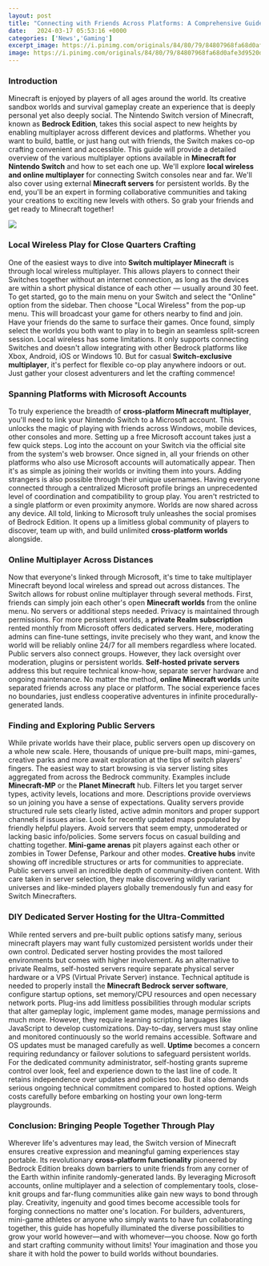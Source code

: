 ```yaml
---
layout: post
title: "Connecting with Friends Across Platforms: A Comprehensive Guide to Multiplayer Minecraft on Nintendo Switch"
date:   2024-03-17 05:53:16 +0000
categories: ['News','Gaming']
excerpt_image: https://i.pinimg.com/originals/84/80/79/84807968fa68d0afe3d9520dff3a41dc.jpg
image: https://i.pinimg.com/originals/84/80/79/84807968fa68d0afe3d9520dff3a41dc.jpg
---
```


### Introduction
Minecraft is enjoyed by players of all ages around the world. Its creative sandbox worlds and survival gameplay create an experience that is deeply personal yet also deeply social. The Nintendo Switch version of Minecraft, known as **Bedrock Edition**, takes this social aspect to new heights by enabling multiplayer across different devices and platforms. Whether you want to build, battle, or just hang out with friends, the Switch makes co-op crafting convenient and accessible. 
This guide will provide a detailed overview of the various multiplayer options available in **Minecraft for Nintendo Switch** and how to set each one up. We'll explore **local wireless and online multiplayer** for connecting Switch consoles near and far. We'll also cover using external **Minecraft servers** for persistent worlds. By the end, you'll be an expert in forming collaborative communities and taking your creations to exciting new levels with others. So grab your friends and get ready to Minecraft together!

![](https://i.pinimg.com/originals/1e/93/e3/1e93e379012fb3f8282769439b9d5c3c.jpg)
### Local Wireless Play for Close Quarters Crafting 
One of the easiest ways to dive into **Switch multiplayer Minecraft** is through local wireless multiplayer. This allows players to connect their Switches together without an internet connection, as long as the devices are within a short physical distance of each other — usually around 30 feet. 
To get started, go to the main menu on your Switch and select the "Online" option from the sidebar. Then choose "Local Wireless" from the pop-up menu. This will broadcast your game for others nearby to find and join. Have your friends do the same to surface their games. Once found, simply select the worlds you both want to play in to begin an seamless split-screen session. 
Local wireless has some limitations. It only supports connecting Switches and doesn't allow integrating with other Bedrock platforms like Xbox, Android, iOS or Windows 10. But for casual **Switch-exclusive multiplayer**, it's perfect for flexible co-op play anywhere indoors or out. Just gather your closest adventurers and let the crafting commence!
### Spanning Platforms with Microsoft Accounts 
To truly experience the breadth of **cross-platform Minecraft multiplayer**, you'll need to link your Nintendo Switch to a Microsoft account. This unlocks the magic of playing with friends across Windows, mobile devices, other consoles and more. 
Setting up a free Microsoft account takes just a few quick steps. Log into the account on your Switch via the official site from the system's web browser. Once signed in, all your friends on other platforms who also use Microsoft accounts will automatically appear. Then it's as simple as joining their worlds or inviting them into yours.
Adding strangers is also possible through their unique usernames. Having everyone connected through a centralized Microsoft profile brings an unprecedented level of coordination and compatibility to group play. You aren't restricted to a single platform or even proximity anymore. Worlds are now shared across any device.
All told, linking to Microsoft truly unleashes the social promises of Bedrock Edition. It opens up a limitless global community of players to discover, team up with, and build unlimited **cross-platform worlds** alongside.
### Online Multiplayer Across Distances
Now that everyone's linked through Microsoft, it's time to take multiplayer Minecraft beyond local wireless and spread out across distances. The Switch allows for robust online multiplayer through several methods. 
First, friends can simply join each other's open **Minecraft worlds** from the online menu. No servers or additional steps needed. Privacy is maintained through permissions.
For more persistent worlds, a **private Realm subscription** rented monthly from Microsoft offers dedicated servers. Here, moderating admins can fine-tune settings, invite precisely who they want, and know the world will be reliably online 24/7 for all members regardless where located. 
Public servers also connect groups. However, they lack oversight over moderation, plugins or persistent worlds. **Self-hosted private servers** address this but require technical know-how, separate server hardware and ongoing maintenance.
No matter the method, **online Minecraft worlds** unite separated friends across any place or platform. The social experience faces no boundaries, just endless cooperative adventures in infinite procedurally-generated lands.
### Finding and Exploring Public Servers 
While private worlds have their place, public servers open up discovery on a whole new scale. Here, thousands of unique pre-built maps, mini-games, creative parks and more await exploration at the tips of switch players' fingers. 
The easiest way to start browsing is via server listing sites aggregated from across the Bedrock community. Examples include **Minecraft-MP** or the **Planet Minecraft** hub. Filters let you target server types, activity levels, locations and more. Descriptions provide overviews so un joining you have a sense of expectations. 
Quality servers provide structured rule sets clearly listed, active admin monitors and proper support channels if issues arise. Look for recently updated maps populated by friendly helpful players. Avoid servers that seem empty, unmoderated or lacking basic info/policies. 
Some servers focus on casual building and chatting together. **Mini-game arenas** pit players against each other or zombies in Tower Defense, Parkour and other modes. **Creative hubs** invite showing off incredible structures or arts for communities to appreciate.
Public servers unveil an incredible depth of community-driven content. With care taken in server selection, they make discovering wildly variant universes and like-minded players globally tremendously fun and easy for Switch Minecrafters.
### DIY Dedicated Server Hosting for the Ultra-Committed 
While rented servers and pre-built public options satisfy many, serious minecraft players may want fully customized persistent worlds under their own control. Dedicated server hosting provides the most tailored environments but comes with higher involvement. 
As an alternative to private Realms, self-hosted servers require separate physical server hardware or a VPS (Virtual Private Server) instance. Technical aptitude is needed to properly install the **Minecraft Bedrock server software**, configure startup options, set memory/CPU resources and open necessary network ports. 
Plug-ins add limitless possibilities through modular scripts that alter gameplay logic, implement game modes, manage permissions and much more. However, they require learning scripting languages like JavaScript to develop customizations. 
Day-to-day, servers must stay online and monitored continuously so the world remains accessible. Software and OS updates must be managed carefully as well. **Uptime** becomes a concern requiring redundancy or failover solutions to safeguard persistent worlds. 
For the dedicated community administrator, self-hosting grants supreme control over look, feel and experience down to the last line of code. It retains independence over updates and policies too. But it also demands serious ongoing technical commitment compared to hosted options. Weigh costs carefully before embarking on hosting your own long-term playgrounds.
### Conclusion: Bringing People Together Through Play 
Wherever life's adventures may lead, the Switch version of Minecraft ensures creative expression and meaningful gaming experiences stay portable. Its revolutionary **cross-platform functionality** pioneered by Bedrock Edition breaks down barriers to unite friends from any corner of the Earth within infinite randomly-generated lands.
By leveraging Microsoft accounts, online multiplayer and a selection of complementary tools, close-knit groups and far-flung communities alike gain new ways to bond through play. Creativity, ingenuity and good times become accessible tools for forging connections no matter one's location.
For builders, adventurers, mini-game athletes or anyone who simply wants to have fun collaborating together, this guide has hopefully illuminated the diverse possibilities to grow your world however—and with whomever—you choose. Now go forth and start crafting community without limits! Your imagination and those you share it with hold the power to build worlds without boundaries.